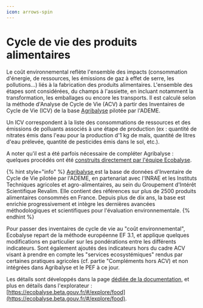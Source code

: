 ```yaml
---
icon: arrows-spin
---
```


# Cycle de vie des produits alimentaires

Le coût environnemental reflète l'ensemble des impacts (consommation d'énergie, de ressources, les émissions de gaz à effet de serre, les pollutions...) liés à la fabrication des produits alimentaires. L'ensemble des étapes sont considérées, du champs à l'assiette, en incluant notamment la transformation, les emballages ou encore les transports. Il est calculé selon la méthode d'Analyse de Cycle de Vie (ACV) à partir des Inventaires de Cycle de Vie (ICV) de la base [Agribalyse](https://agribalyse.ademe.fr/) pilotée par l'ADEME.&#x20;

Un ICV correspondent à la liste des consommations de ressources et des émissions de polluants associés à une étape de production (ex : quantité de nitrates émis dans l'eau pour la production d'1 kg de maïs, quantité de litres d'eau prélevée, quantité de pesticides émis dans le sol, etc.). &#x20;

A noter qu'il est a été parfois nécessaire de compléter Agribalyse : quelques procédés ont été [construits directement par l'équipe Ecobalyse](etape-1-les-ingredients/impacts-consideres-1.md).

{% hint style="info" %}
[Agribalyse ](../../)est la base de données d'Inventaire de Cycle de Vie pilotée par l'ADEME, en partenariat avec l'INRAE et les Instituts Techniques agricoles et agro-alimentaires, au sein du Groupement d'Intérêt Scientifique Revalim. Elle contient des références sur plus de 2500 produits alimentaires consommés en France. Depuis plus de dix ans, la base est enrichie progressivement et intègre les dernières avancées méthodologiques et scientifiques pour l'évaluation environnementale.&#x20;
{% endhint %}

Pour passer des inventaires de cycle de vie au "coût environnemental",  Ecobalyse repart de la méthode européenne EF 3.1, et applique quelques modifications en particulier sur les pondérations entre les différents indicateurs. Sont également ajoutés des indicateurs hors du cadre ACV visant à prendre en compte les "services ecosystémiques" rendus par certaines pratiques agricoles (cf. partie "Compléments hors ACV) et non intégrées dans Agribalyse et le PEF à ce jour.&#x20;

Les détails sont développés dans la page [dédiée de la documentation](https://fabrique-numerique.gitbook.io/sandbox/cout-environnemental), et plus en détails dans l'explorateur : [https://ecobalyse.beta.gouv.fr/#/explore/food](https://ecobalyse.beta.gouv.fr/#/explore/food).
